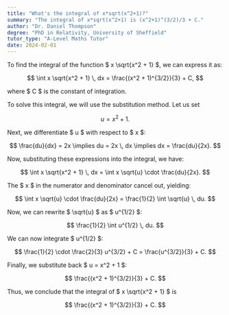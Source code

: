 ```yaml
---
title: "What's the integral of x*sqrt(x^2+1)?"
summary: "The integral of x*sqrt(x^2+1) is (x^2+1)^(3/2)/3 + C."
author: "Dr. Daniel Thompson"
degree: "PhD in Relativity, University of Sheffield"
tutor_type: "A-Level Maths Tutor"
date: 2024-02-01
---
```


To find the integral of the function $ x \sqrt{x^2 + 1} $, we can express it as:

$$
\int x \sqrt{x^2 + 1} \, dx = \frac{(x^2 + 1)^{3/2}}{3} + C,
$$

where $ C $ is the constant of integration.

To solve this integral, we will use the substitution method. Let us set 

$$
u = x^2 + 1.
$$

Next, we differentiate $ u $ with respect to $ x $:

$$
\frac{du}{dx} = 2x \implies du = 2x \, dx \implies dx = \frac{du}{2x}.
$$

Now, substituting these expressions into the integral, we have:

$$
\int x \sqrt{x^2 + 1} \, dx = \int x \sqrt{u} \cdot \frac{du}{2x}.
$$

The $ x $ in the numerator and denominator cancel out, yielding:

$$
\int x \sqrt{u} \cdot \frac{du}{2x} = \frac{1}{2} \int \sqrt{u} \, du.
$$

Now, we can rewrite $ \sqrt{u} $ as $ u^{1/2} $:

$$
\frac{1}{2} \int u^{1/2} \, du.
$$

We can now integrate $ u^{1/2} $:

$$
\frac{1}{2} \cdot \frac{2}{3} u^{3/2} + C = \frac{u^{3/2}}{3} + C.
$$

Finally, we substitute back $ u = x^2 + 1 $:

$$
\frac{(x^2 + 1)^{3/2}}{3} + C.
$$

Thus, we conclude that the integral of $ x \sqrt{x^2 + 1} $ is 

$$
\frac{(x^2 + 1)^{3/2}}{3} + C.
$$
    